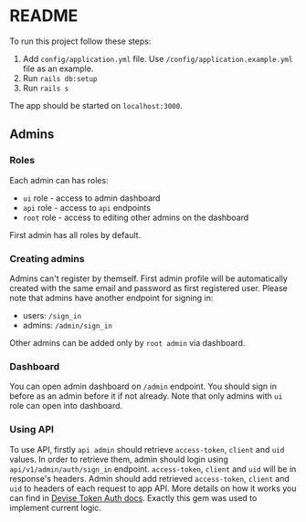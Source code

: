 # README

To run this project follow these steps:
1. Add `config/application.yml` file. Use `/config/application.example.yml` file as an example.
2. Run `rails db:setup`
3. Run `rails s`

The app should be started on `localhost:3000`.

## Admins
### Roles
Each admin can has roles:
- `ui` role - access to admin dashboard
- `api` role - access to `api` endpoints
- `root` role - access to editing other admins on the dashboard

First admin has all roles by default.

### Creating admins
Admins can't register by themself.
First admin profile will be automatically created with the same email and password as first registered user.
Please note that admins have another endpoint for signing in:
- users: `/sign_in`
- admins: `/admin/sign_in`  

Other admins can be added only by `root admin` via dashboard.

### Dashboard
You can open admin dashboard on `/admin` endpoint. 
You should sign in before as an admin before it if not already.
Note that only admins with `ui` role can open into dashboard.

### Using API
To use API, firstly `api admin` should retrieve `access-token`, `client` and `uid` values. 
In order to retrieve them, admin should login using `api/v1/admin/auth/sign_in` endpoint. 
`access-token`, `client` and `uid` will be in response's headers.
Admin should add retrieved `access-token`, `client` and `uid` to headers of each request to app API.
More details on how it works you can find in [Devise Token Auth docs](https://devise-token-auth.gitbook.io/devise-token-auth/usage).
Exactly this gem was used to implement current logic.